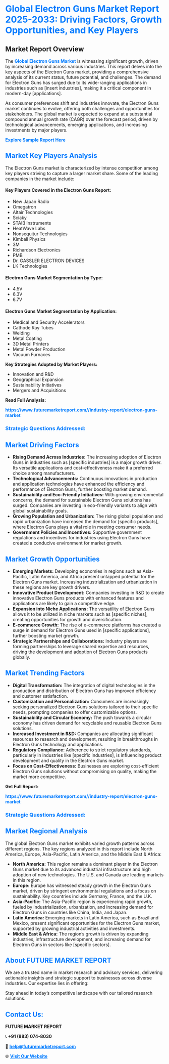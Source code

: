 <h1 style="color: #007BFF;">Global Electron Guns Market Report 2025-2033: Driving Factors, Growth Opportunities, and Key Players</h1>

<section id="overview">
<h2>Market Report Overview</h2>
<p>The <a href="https://www.futuremarketreport.com//industry-report/electron-guns-market" style="color: #007BFF; text-decoration: none;"><strong>Global Electron Guns Market</strong></a> is witnessing significant growth, driven by increasing demand across various industries. This report delves into the key aspects of the Electron Guns market, providing a comprehensive analysis of its current status, future potential, and challenges. The demand for Electron Guns has surged due to its wide-ranging applications in industries such as [insert industries], making it a critical component in modern-day [applications].</p>
<p>As consumer preferences shift and industries innovate, the Electron Guns market continues to evolve, offering both challenges and opportunities for stakeholders. The global market is expected to expand at a substantial compound annual growth rate (CAGR) over the forecast period, driven by technological advancements, emerging applications, and increasing investments by major players.</p>
</section>

<section id="overview">
<p><a href="https://www.futuremarketreport.com//request-sample/reportId=81424" style="color: #007BFF; text-decoration: none;"><strong>Explore Sample Report Here</strong></a></p>
</section>

<section id="key-players">
<h2 style="color: #007BFF;">Market Key Players Analysis</h2>
<p>The Electron Guns market is characterized by intense competition among key players striving to capture a larger market share. Some of the leading companies in the market include:</p>
<h4>Key Players Covered in the Electron Guns Report:</h4>
<ul><li>New Japan Radio</li><li>Omegatron</li><li>Altair Technologies</li><li>Sciaky</li><li>STAIB Instruments</li><li>HeatWave Labs</li><li>Nonsequitur Technologies</li><li>Kimball Physics</li><li>3M</li><li>Richardson Electronics</li><li>PMB</li><li>Dr. GASSLER ELECTRON DEVICES</li><li>LK Technologies</li></ul>
<h4>Electron Guns Market Segmentation by Type:</h4>
<ul><li>4.5V</li><li>6.3V</li><li>6.7V</li></ul>

<h4>Electron Guns Market Segmentation by Application:</h4>
<ul><li>Medical and Security Accelerators</li><li>Cathode Ray Tubes</li><li>Welding</li><li>Metal Coating</li><li>3D Metal Printers</li><li>Metal Powder Production</li><li>Vacuum Furnaces</li></ul>
<p><strong>Key Strategies Adopted by Market Players:</strong></p>
<ul>
<li>Innovation and R&D</li>
<li>Geographical Expansion</li>
<li>Sustainability Initiatives</li>
<li>Mergers and Acquisitions</li>
</ul>
</section>

<section>
<p><strong>Read Full Analysis: </strong></p><a href="https://www.futuremarketreport.com//industry-report/electron-guns-market" style="color: #007BFF; text-decoration: none;"><strong>https://www.futuremarketreport.com//industry-report/electron-guns-market</strong></a>
<h3 style="color: #007BFF;">Strategic Questions Addressed:</h3>
</section>

<section id="driving-factors">
<h2 style="color: #007BFF;">Market Driving Factors</h2>
<ul>
<li><strong>Rising Demand Across Industries:</strong> The increasing adoption of Electron Guns in industries such as [specific industries] is a major growth driver. Its versatile applications and cost-effectiveness make it a preferred choice among manufacturers.</li>
<li><strong>Technological Advancements:</strong> Continuous innovations in production and application technologies have enhanced the efficiency and performance of Electron Guns, further boosting market demand.</li>
<li><strong>Sustainability and Eco-Friendly Initiatives:</strong> With growing environmental concerns, the demand for sustainable Electron Guns solutions has surged. Companies are investing in eco-friendly variants to align with global sustainability goals.</li>
<li><strong>Growing Population and Urbanization:</strong> The rising global population and rapid urbanization have increased the demand for [specific products], where Electron Guns plays a vital role in meeting consumer needs.</li>
<li><strong>Government Policies and Incentives:</strong> Supportive government regulations and incentives for industries using Electron Guns have created a conducive environment for market growth.</li>
</ul>
</section>

<section id="growth-opportunities">
<h2 style="color: #007BFF;">Market Growth Opportunities</h2>
<ul>
<li><strong>Emerging Markets:</strong> Developing economies in regions such as Asia-Pacific, Latin America, and Africa present untapped potential for the Electron Guns market. Increasing industrialization and urbanization in these regions are key growth drivers.</li>
<li><strong>Innovative Product Development:</strong> Companies investing in R&D to create innovative Electron Guns products with enhanced features and applications are likely to gain a competitive edge.</li>
<li><strong>Expansion into Niche Applications:</strong> The versatility of Electron Guns allows it to be utilized in niche markets such as [specific niches], creating opportunities for growth and diversification.</li>
<li><strong>E-commerce Growth:</strong> The rise of e-commerce platforms has created a surge in demand for Electron Guns used in [specific applications], further boosting market growth.</li>
<li><strong>Strategic Partnerships and Collaborations:</strong> Industry players are forming partnerships to leverage shared expertise and resources, driving the development and adoption of Electron Guns products globally.</li>
</ul>
</section>

<section id="trending-factors">
<h2 style="color: #007BFF;">Market Trending Factors</h2>
<ul>
<li><strong>Digital Transformation:</strong> The integration of digital technologies in the production and distribution of Electron Guns has improved efficiency and customer satisfaction.</li>
<li><strong>Customization and Personalization:</strong> Consumers are increasingly seeking personalized Electron Guns solutions tailored to their specific needs, prompting companies to offer customizable options.</li>
<li><strong>Sustainability and Circular Economy:</strong> The push towards a circular economy has driven demand for recyclable and reusable Electron Guns solutions.</li>
<li><strong>Increased Investment in R&D:</strong> Companies are allocating significant resources to research and development, resulting in breakthroughs in Electron Guns technology and applications.</li>
<li><strong>Regulatory Compliance:</strong> Adherence to strict regulatory standards, particularly in industries like [specific industries], is influencing product development and quality in the Electron Guns market.</li>
<li><strong>Focus on Cost-Effectiveness:</strong> Businesses are exploring cost-efficient Electron Guns solutions without compromising on quality, making the market more competitive.</li>
</ul>
</section>

<section>
<p><strong>Get Full Report: </strong></p><a href="https://www.futuremarketreport.com//industry-report/electron-guns-market" style="color: #007BFF; text-decoration: none;"><strong>https://www.futuremarketreport.com//industry-report/electron-guns-market</strong></a>
<h3 style="color: #007BFF;">Strategic Questions Addressed:</h3>
</section>


<section id="regional-analysis">
<h2 style="color: #007BFF;">Market Regional Analysis</h2>
<p>The global Electron Guns market exhibits varied growth patterns across different regions. The key regions analyzed in this report include North America, Europe, Asia-Pacific, Latin America, and the Middle East & Africa:</p>
<ul>
<li><strong>North America:</strong> This region remains a dominant player in the Electron Guns market due to its advanced industrial infrastructure and high adoption of new technologies. The U.S. and Canada are leading markets in this region.</li>
<li><strong>Europe:</strong> Europe has witnessed steady growth in the Electron Guns market, driven by stringent environmental regulations and a focus on sustainability. Key countries include Germany, France, and the U.K.</li>
<li><strong>Asia-Pacific:</strong> The Asia-Pacific region is experiencing rapid growth, fueled by industrialization, urbanization, and increasing demand for Electron Guns in countries like China, India, and Japan.</li>
<li><strong>Latin America:</strong> Emerging markets in Latin America, such as Brazil and Mexico, present significant opportunities for the Electron Guns market, supported by growing industrial activities and investments.</li>
<li><strong>Middle East & Africa:</strong> The region’s growth is driven by expanding industries, infrastructure development, and increasing demand for Electron Guns in sectors like [specific sectors].</li>
</ul>
</section>

<footer>
<h2 style="color: #007BFF;">About FUTURE MARKET REPORT</h2>
<p>We are a trusted name in market research and advisory services, delivering actionable insights and strategic support to businesses across diverse industries. Our expertise lies in offering:</p>

<p>Stay ahead in today’s competitive landscape with our tailored research solutions.</p>

<h2 style="color: #007BFF;">Contact Us:</h2>
<p><strong>FUTURE MARKET REPORT</strong></p>
<p>📞 <strong>+91 (883) 074-8030</strong></p>
<p>📧 <strong><a href="mailto:help@futuremarketreport.com" style="color: #007BFF;">help@futuremarketreport.com</a></strong></p>
<p>🌐 <strong><a href="https://www.futuremarketreport.com/" style="color: #007BFF;">Visit Our Website</a></strong></p>
</footer>
